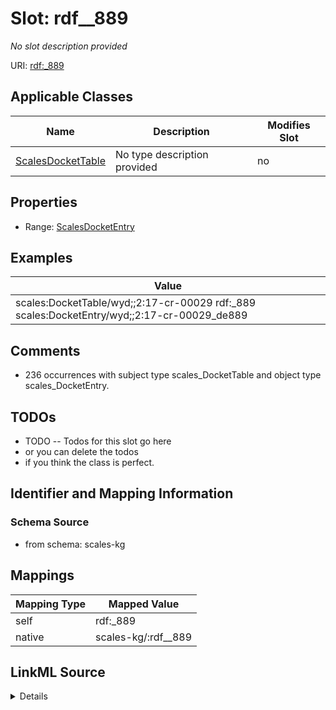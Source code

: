 

# Slot: rdf__889


_No slot description provided_





URI: [rdf:_889](http://www.w3.org/1999/02/22-rdf-syntax-ns#_889)



<!-- no inheritance hierarchy -->





## Applicable Classes

| Name | Description | Modifies Slot |
| --- | --- | --- |
| [ScalesDocketTable](../classes/ScalesDocketTable.md) | No type description provided |  no  |







## Properties

* Range: [ScalesDocketEntry](../classes/ScalesDocketEntry.md)






## Examples

| Value |
| --- |
| scales:DocketTable/wyd;;2:17-cr-00029 rdf:_889 scales:DocketEntry/wyd;;2:17-cr-00029_de889 |

## Comments

* 236 occurrences with subject type scales_DocketTable and object type scales_DocketEntry.

## TODOs

* TODO -- Todos for this slot go here
* or you can delete the todos
* if you think the class is perfect.

## Identifier and Mapping Information







### Schema Source


* from schema: scales-kg




## Mappings

| Mapping Type | Mapped Value |
| ---  | ---  |
| self | rdf:_889 |
| native | scales-kg/:rdf__889 |




## LinkML Source

<details>
```yaml
name: rdf__889
description: No slot description provided
todos:
- TODO -- Todos for this slot go here
- or you can delete the todos
- if you think the class is perfect.
comments:
- 236 occurrences with subject type scales_DocketTable and object type scales_DocketEntry.
examples:
- value: scales:DocketTable/wyd;;2:17-cr-00029 rdf:_889 scales:DocketEntry/wyd;;2:17-cr-00029_de889
from_schema: scales-kg
rank: 1000
slot_uri: rdf:_889
alias: rdf__889
domain_of:
- scales_DocketTable
range: scales_DocketEntry

```
</details>